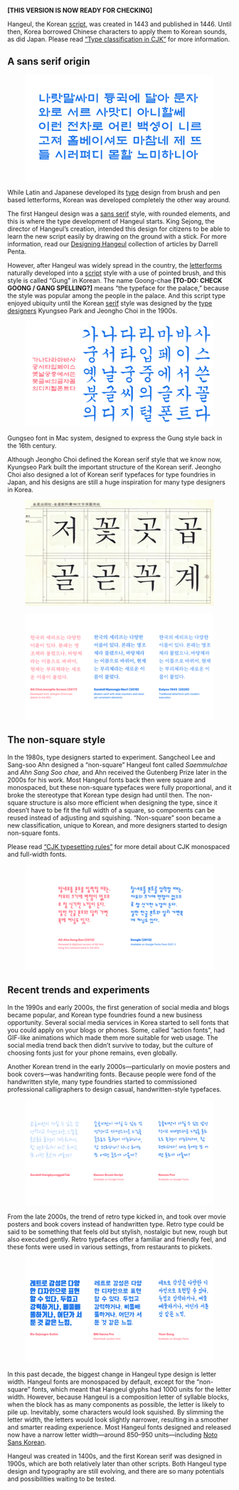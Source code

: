 **[THIS VERSION IS NOW READY FOR CHECKING]**

Hangeul, the Korean [script](/glossary/script_writing_system), was created in 1443 and published in 1446. Until then, Korea borrowed Chinese characters to apply them to Korean sounds, as did Japan. Please read [“Type classification in CJK”](/lesson/type_classification_in_cjk) for more information.

## A sans serif origin

<figure>

![Example of Hunminjeongum font](images/01.svg)

</figure>

While Latin and Japanese developed its [type](/glossary/type) design from brush and pen based letterforms, Korean was developed completely the other way around.

The first Hangeul design was a [sans serif](/glossary/sans_serif) style, with rounded elements, and this is where the type development of Hangeul starts. King Sejong, the director of Hangeul’s creation, intended this design for citizens to be able to learn the new script easily by drawing on the ground with a stick. For more information, read our [Designing Hangeul](/designing_hangeul) collection of articles by Darrell Penta.

However, after Hangeul was widely spread in the country, the [letterforms](/glossary/letterform) naturally developed into a [script](/glossary/script_typeface_style) style with a use of pointed brush, and this style is called “Gung” in Korean. The name Goong-chae **[TO-DO: CHECK GOONG / GANG SPELLING?]** means “the typeface for the palace,” because the style was popular among the people in the palace. And this script type enjoyed ubiquity until the Korean [serif](/glossary/serif) style was designed by the [type designers](/glossary/type_designer) Kyungseo Park and Jeongho Choi in the 1900s.

<figure>

![Example of Gung](images/02.svg)

</figure>
<figcaption>Gungseo font in Mac system, designed to express the Gung style back in the 16th century.</figcaption>

Although Jeongho Choi defined the Korean serif style that we know now, Kyungseo Park built the important structure of the Korean serif. Jeongho Choi also designed a lot of Korean serif typefaces for type foundries in Japan, and his designs are still a huge inspiration for many type designers in Korea.

<figure>

![Scan of Jeongho Choi’s sketches](images/03.jpg)

</figure>

<figure>

![Korean serif style we see now](images/04.svg)

</figure>

## The non-square style

In the 1980s, type designers started to experiment. Sangcheol Lee and Sang-soo Ahn designed a “non-square” Hangeul font called _Saemmulchae_ and _Ahn Sang Soo chae,_ and Ahn received the Gutenberg Prize later in the 2000s for his work. Most Hangeul fonts back then were square and monospaced, but these non-square typefaces were fully proportional, and it broke the stereotype that Korean type design had until then. The non-square structure is also more efficient when designing the type, since it doesn’t have to be fit the full width of a square, so components can be reused instead of adjusting and squishing. “Non-square” soon became a new classification, unique to Korean, and more designers started to design non-square fonts.

Please read [“CJK typesetting rules”](/lesson/cjk_typesetting_rules) for more detail about CJK monospaced and full-width fonts.

<figure>

![Examples of non-square fonts](images/05.svg)

</figure>

## Recent trends and experiments

In the 1990s and early 2000s, the first generation of social media and blogs became popular, and Korean type foundries found a new business opportunity. Several social media services in Korea started to sell fonts that you could apply on your blogs or phones. Some, called “action fonts”, had GIF-like animations which made them more suitable for web usage. The social media trend back then didn’t survive to today, but the culture of choosing fonts just for your phone remains, even globally.

Another Korean trend in the early 2000s—particularly on movie posters and book covers—was handwriting fonts. Because people were fond of the handwritten style, many type foundries started to commissioned professional calligraphers to design casual, handwritten-style typefaces.

<figure>

![Examples of handwritten typefaces](images/06.svg)

</figure>

From the late 2000s, the trend of retro type kicked in, and took over movie posters and book covers instead of handwritten type. Retro type could be said to be something that feels old but stylish, nostalgic but new, rough but also executed gently. Retro typefaces offer a familiar and friendly feel, and these fonts were used in various settings, from restaurants to pickets.

<figure>

![Examples of retro typefaces](images/07.svg)

</figure>

In this past decade, the biggest change in Hangeul type design is letter width. Hangeul fonts are monospaced by default, except for the “non-square” fonts, which meant that Hangeul glyphs had 1000 units for the letter width. However, because Hangeul is a composition letter of syllable blocks, when the block has as many components as possible, the letter is likely to pile up. Inevitably, some characters would look squished. By slimming the letter width, the letters would look slightly narrower, resulting in a smoother and smarter reading experience. Most Hangeul fonts designed and released now have a narrow letter width—around 850–950 units—including [Noto Sans Korean](https://fonts.google.com/noto/specimen/Noto+Sans+KR).

Hangeul was created in 1400s, and the first Korean serif was designed in 1900s, which are both relatively later than other scripts. Both Hangeul type design and typography are still evolving, and there are so many potentials and possibilities waiting to be tested.